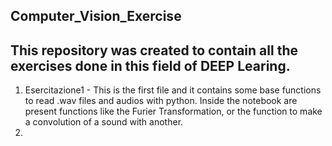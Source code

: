 ## Computer_Vision_Exercise

## This repository was created to contain all the exercises done in this field of DEEP Learing.

1. Esercitazione1 - This is the first file and it contains some base functions to read .wav files and audios with python. Inside the notebook are present functions like the Furier Transformation, or the function to make a convolution of a sound with another.
2. 

